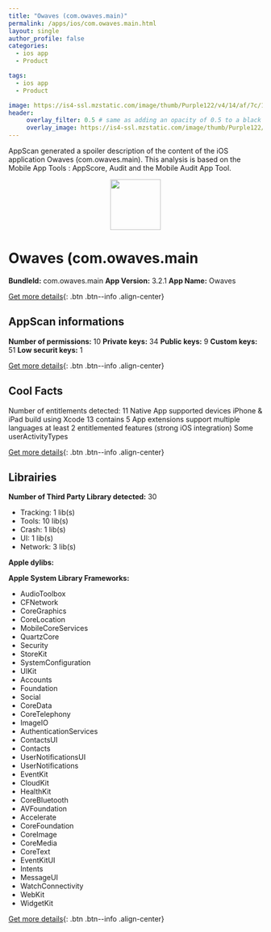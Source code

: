 ```yaml
---
title: "Owaves (com.owaves.main)"
permalink: /apps/ios/com.owaves.main.html
layout: single
author_profile: false
categories: 
  - ios app 
  - Product 

tags: 
  - ios app 
  - Product 

image: https://is4-ssl.mzstatic.com/image/thumb/Purple122/v4/14/af/7c/14af7c8a-6670-efae-b23c-a4d4c3a41d4a/AppIcon-3-0-0-1x_U007emarketing-0-7-0-85-220.png/512x512bb.jpg
header: 
     overlay_filter: 0.5 # same as adding an opacity of 0.5 to a black background
     overlay_image: https://is4-ssl.mzstatic.com/image/thumb/Purple122/v4/14/af/7c/14af7c8a-6670-efae-b23c-a4d4c3a41d4a/AppIcon-3-0-0-1x_U007emarketing-0-7-0-85-220.png/512x512bb.jpg
---
```

AppScan generated a spoiler description of the content of the iOS application Owaves (com.owaves.main). This analysis is based on the Mobile App Tools : AppScore, Audit and the Mobile Audit App Tool.

  
  
<div style="text-align: center;"><img src="https://is4-ssl.mzstatic.com/image/thumb/Purple122/v4/14/af/7c/14af7c8a-6670-efae-b23c-a4d4c3a41d4a/AppIcon-3-0-0-1x_U007emarketing-0-7-0-85-220.png/512x512bb.jpg" width="100" height="100"></div>  
  
# Owaves (com.owaves.main

**BundleId:** com.owaves.main
**App Version:** 3.2.1
**App Name:** Owaves


[Get more details](/pricing.html){: .btn .btn--info .align-center}  
  
## AppScan informations 

**Number of permissions:** 10
**Private keys:** 34
**Public keys:** 9
**Custom keys:** 51
**Low securit keys:** 1
  
[Get more details](/pricing.html){: .btn .btn--info .align-center}

## Cool Facts

Number of entitlements detected: 11
Native App
supported devices iPhone & iPad
build using Xcode 13
contains 5 App extensions
support multiple languages
at least 2 entitlemented features (strong iOS integration)
Some userActivityTypes
  
[Get more details](/pricing.html){: .btn .btn--info .align-center}

## Librairies 
**Number of Third Party Library detected:** 30
- Tracking: 1 lib(s)
- Tools: 10 lib(s)
- Crash: 1 lib(s)
- UI: 1 lib(s)
- Network: 3 lib(s)

**Apple dylibs:**


**Apple System Library Frameworks:**
- AudioToolbox
- CFNetwork
- CoreGraphics
- CoreLocation
- MobileCoreServices
- QuartzCore
- Security
- StoreKit
- SystemConfiguration
- UIKit
- Accounts
- Foundation
- Social
- CoreData
- CoreTelephony
- ImageIO
- AuthenticationServices
- ContactsUI
- Contacts
- UserNotificationsUI
- UserNotifications
- EventKit
- CloudKit
- HealthKit
- CoreBluetooth
- AVFoundation
- Accelerate
- CoreFoundation
- CoreImage
- CoreMedia
- CoreText
- EventKitUI
- Intents
- MessageUI
- WatchConnectivity
- WebKit
- WidgetKit


  
[Get more details](/pricing.html){: .btn .btn--info .align-center}

